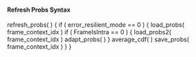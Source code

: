 #### Refresh Probs Syntax

<div class="syntax">
refresh_probs( ) {
    if ( error_resilient_mode == 0 ) {
        load_probs( frame_context_idx )
        if ( FrameIsIntra == 0 ) {
            load_probs2( frame_context_idx )
            adapt_probs( )
        }
        average_cdf( )
        save_probs( frame_context_idx )
    }
}
</div>
